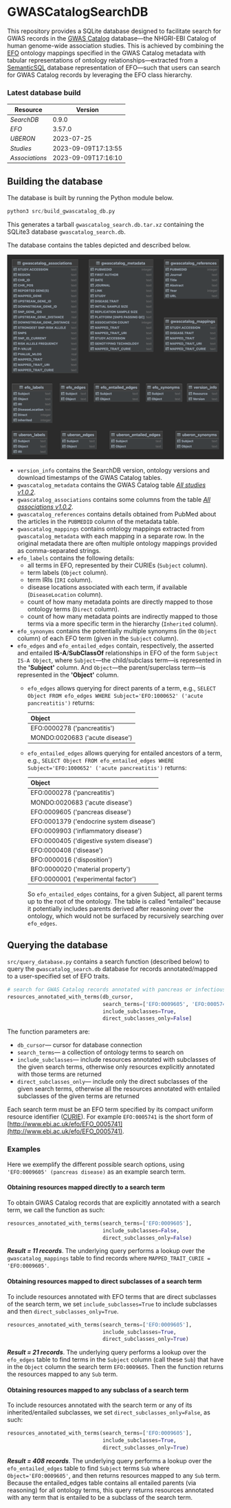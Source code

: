# GWASCatalogSearchDB

This repository provides a SQLite database designed to facilitate search for GWAS records in the [GWAS Catalog](https://www.ebi.ac.uk/gwas/) database—the NHGRI-EBI Catalog of human genome-wide association studies. This is achieved by combining the [EFO](https://www.ebi.ac.uk/efo/) ontology mappings specified in the GWAS Catalog metadata with tabular representations of ontology relationships—extracted from a [SemanticSQL](https://github.com/INCATools/semantic-sql) database representation of EFO—such that users can search for GWAS Catalog records by leveraging the EFO class hierarchy. 

### Latest database build

| Resource       | Version             | 
|----------------|---------------------|
| _SearchDB_     | 0.9.0               |
| _EFO_          | 3.57.0              |
| _UBERON_       | 2023-07-25          |
| _Studies_      | 2023-09-09T17:13:55 |
| _Associations_ | 2023-09-09T17:16:10 |


## Building the database
The database is built by running the Python module below. 

```python
python3 src/build_gwascatalog_db.py
```
This generates a tarball `gwascatalog_search.db.tar.xz` containing the SQLite3 database `gwascatalog_search.db`. 

The database contains the tables depicted and described below.

![](resources/gwascatalog_search_tables.png)

- `version_info` contains the SearchDB version, ontology versions and download timestamps of the GWAS Catalog tables.
- `gwascatalog_metadata` contains the GWAS Catalog table [_All studies v1.0.2_](https://www.ebi.ac.uk/gwas/docs/file-downloads).
- `gwascatalog_associations` contains some columns from the table [_All associations v1.0.2_](https://www.ebi.ac.uk/gwas/docs/file-downloads).  
- `gwascatalog_references` contains details obtained from PubMed about the articles in the `PUBMEDID` column of the metadata table. 
- `gwascatalog_mappings` contains ontology mappings extracted from `gwascatalog_metadata` with each mapping in a separate row. In the original metadata there are often multiple ontology mappings provided as comma-separated strings.
- `efo_labels` contains the following details:
  - all terms in EFO, represented by their CURIEs (`Subject` column). 
  - term labels (`Object` column). 
  - term IRIs (`IRI` column).
  - disease locations associated with each term, if available (`DiseaseLocation` column). 
  - count of how many metadata points are directly mapped to those ontology terms (`Direct` column). 
  - count of how many metadata points are indirectly mapped to those terms via a more specific term in the hierarchy (`Inherited` column).
- `efo_synonyms` contains the potentially multiple synonyms (in the `Object` column) of each EFO term (given in the `Subject` column).
- `efo_edges` and `efo_entailed_edges` contain, respectively, the asserted and entailed **IS-A**/**SubClassOf** relationships in EFO of the form `Subject IS-A Object`, where `Subject`—the child/subclass term—is represented in the **'Subject'** column. And `Object`—the parent/superclass term—is represented in the **'Object'** column.
  - `efo_edges` allows querying for direct parents of a term, e.g., `SELECT Object FROM efo_edges WHERE Subject='EFO:1000652' ('acute pancreatitis')` returns:

    | Object                          |
    |---------------------------------|
    | EFO:0000278 ('pancreatitis')    |
    | MONDO:0020683 ('acute disease') |

  - `efo_entailed_edges` allows querying for entailed ancestors of a term, e.g., `SELECT Object FROM efo_entailed_edges WHERE Subject='EFO:1000652' ('acute pancreatitis')` returns:

    | Object                                   |
    |------------------------------------------|
    | EFO:0000278 ('pancreatitis')             |
    | MONDO:0020683 ('acute disease')          |
    | EFO:0009605 ('pancreas disease')         |
    | EFO:0001379 ('endocrine system disease') |
    | EFO:0009903 ('inflammatory disease')     |
    | EFO:0000405 ('digestive system disease') |
    | EFO:0000408 ('disease')                  |
    | BFO:0000016 ('disposition')              |
    | BFO:0000020 ('material property')        |
    | EFO:0000001 ('experimental factor')      |

    So `efo_entailed_edges` contains, for a given Subject, all parent terms up to the root of the ontology. The table is called “entailed” because it potentially includes parents derived after reasoning over the ontology, which would not be surfaced by recursively searching over `efo_edges`.


## Querying the database
`src/query_database.py` contains a search function (described below) to query the `gwascatalog_search.db` database for records annotated/mapped to a user-specified set of EFO traits.

```python
# search for GWAS Catalog records annotated with pancreas or infectious disease
resources_annotated_with_terms(db_cursor, 
                               search_terms=['EFO:0009605', 'EFO:0005741'],
                               include_subclasses=True, 
                               direct_subclasses_only=False]
```
The function parameters are:
- `db_cursor`— cursor for database connection
- `search_terms`— a collection of ontology terms to search on
- `include_subclasses`— include resources annotated with subclasses of the given search terms,
        otherwise only resources explicitly annotated with those terms are returned
- `direct_subclasses_only`— include only the direct subclasses of the given search terms,
        otherwise all the resources annotated with entailed subclasses of the given terms are returned

Each search term must be an EFO term specified by its compact uniform resource identifier ([CURIE](https://www.w3.org/TR/curie/)). For example `EFO:0005741` is the short form of [http://www.ebi.ac.uk/efo/EFO_0005741](http://www.ebi.ac.uk/efo/EFO_0005741).


### Examples 

Here we exemplify the different possible search options, using `'EFO:0009605' (pancreas disease)` as an example search term.

#### Obtaining resources mapped directly to a search term 
To obtain GWAS Catalog records that are explicitly annotated with a search term, we call the function as such: 

```python
resources_annotated_with_terms(search_terms=['EFO:0009605'],
                               include_subclasses=False, 
                               direct_subclasses_only=False)
```
**_Result = 11 records_**. The underlying query performs a lookup over the `gwascatalog_mappings` table to find records where `MAPPED_TRAIT_CURIE = 'EFO:0009605'`. 


#### Obtaining resources mapped to direct subclasses of a search term
To include resources annotated with EFO terms that are direct subclasses of the search term, we set `include_subclasses=True` to include subclasses and then `direct_subclasses_only=True`.

```python
resources_annotated_with_terms(search_terms=['EFO:0009605'],
                               include_subclasses=True, 
                               direct_subclasses_only=True)
```
_**Result = 21 records**_. The underlying query performs a lookup over the `efo_edges` table to find terms in the `Subject` column (call these `Sub`) that have in the `Object` column the search term `EFO:0009605`. Then the function returns the resources mapped to any `Sub` term.

#### Obtaining resources mapped to any subclass of a search term
To include resources annotated with the search term or any of its inherited/entailed subclasses, we set `direct_subclasses_only=False`, as such:

```python
resources_annotated_with_terms(search_terms=['EFO:0009605'],
                               include_subclasses=True, 
                               direct_subclasses_only=True)
```

**_Result = 408 records_**. The underlying query performs a lookup over the `efo_entailed_edges` table to find `Subject` terms `Sub` where `Object='EFO:0009605'`, and then returns resources mapped to any `Sub` term. Because the entailed_edges table contains all entailed parents (via reasoning) for all ontology terms, this query returns resources annotated with any term that is entailed to be a subclass of the search term.
